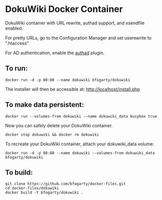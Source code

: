 DokuWiki Docker Container
========================

DokuWiki container with URL rewrite, authad support, and xsendfile enabled.

For pretty URLs, go to the Configuration Manager and set userewrite to ".htaccess"

For AD authentication, enable the [authad](https://www.dokuwiki.org/plugin:authad) plugin.

To run:
-------

    docker run -d -p 80:80 --name dokuwiki bfogarty/dokuwiki

The installer will then be accessible at: <http://localhost/install.php>

To make data persistent:
------------------------

    docker run --volumes-from dokuwiki --name dokuwiki_data busybox true

Now you can safely delete your DokuWiki container.

    docker stop dokuwiki && docker rm dokuwiki

To recreate your DokuWiki container, attach your dokuwiki_data volume:

    docker run -d -p 80:80 --name dokuwiki --volumes-from dokuwiki_data bfogarty/dokuwiki

To build:
--------

    git clone https://github.com/bfogarty/docker-files.git
    cd docker-files/dokuwiki
    docker build -t bfogarty/dokuwiki .
